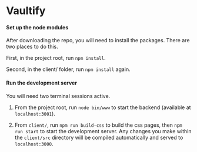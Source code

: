 # Vaultify

#### Set up the node modules

After downloading the repo, you will need to install the packages. There are two places to do this.

First, in the project root, run `npm install`. 

Second, in the client/ folder, run `npm install` again.


#### Run the development server

You will need two terminal sessions active. 

1. From the project root, run `node bin/www` to start the backend (available at `localhost:3001`).

2. From `client/`, run `npm run build-css` to build the css pages, then `npm run start` to start the development server. Any changes you make within the `client/src` directory will be compiled automatically and served to `localhost:3000`.